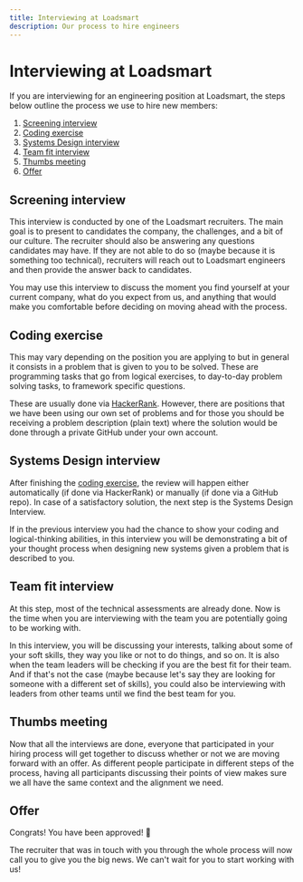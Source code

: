 ```yaml
---
title: Interviewing at Loadsmart
description: Our process to hire engineers
---
```


# Interviewing at Loadsmart

If you are interviewing for an engineering position at Loadsmart, the steps below outline the process we use to hire new members:

1. [Screening interview](#screening-interview)
2. [Coding exercise](#coding-exercise)
3. [Systems Design interview](#systems-design-interview)
4. [Team fit interview](#team-fit-interview)
5. [Thumbs meeting](#thumbs-meeting)
6. [Offer](#offer)

## Screening interview
This interview is conducted by one of the Loadsmart recruiters. The main goal is to present to candidates the company, the challenges, and a bit of our culture. The recruiter should also be answering any questions candidates may have. If they are not able to do so (maybe because it is something too technical), recruiters will reach out to Loadsmart engineers and then provide the answer back to candidates.

You may use this interview to discuss the moment you find yourself at your current company, what do you expect from us, and anything that would make you comfortable before deciding on moving ahead with the process.

## Coding exercise
This may vary depending on the position you are applying to but in general it consists in a problem that is given to you to be solved. These are programming tasks that go from logical exercises, to day-to-day problem solving tasks, to framework specific questions.

These are usually done via [HackerRank](https://www.hackerrank.com). However, there are positions that we have been using our own set of problems and for those you should be receiving a problem description (plain text) where the solution would be done through a private GitHub under your own account.

## Systems Design interview
After finishing the [coding exercise](#coding-exercise), the review will happen either automatically (if done via HackerRank) or manually (if done via a GitHub repo). In case of a satisfactory solution, the next step is the Systems Design Interview.

If in the previous interview you had the chance to show your coding and logical-thinking abilities, in this interview you will be demonstrating a bit of your thought process when designing new systems given a problem that is described to you.

## Team fit interview
At this step, most of the technical assessments are already done. Now is the time when you are interviewing with the team you are potentially going to be working with.

In this interview, you will be discussing your interests, talking about some of your soft skills, they way you like or not to do things, and so on. It is also when the team leaders will be checking if you are the best fit for their team. And if that's not the case (maybe because let's say they are looking for someone with a different set of skills), you could also be interviewing with leaders from other teams until we find the best team for you.

## Thumbs meeting
Now that all the interviews are done, everyone that participated in your hiring process will get together to discuss whether or not we are moving forward with an offer. As different people participate in different steps of the process, having all participants discussing their points of view makes sure we all have the same context and the alignment we need.

## Offer
Congrats! You have been approved! 🎉

The recruiter that was in touch with you through the whole process will now call you to give you the big news. We can't wait for you to start working with us!
